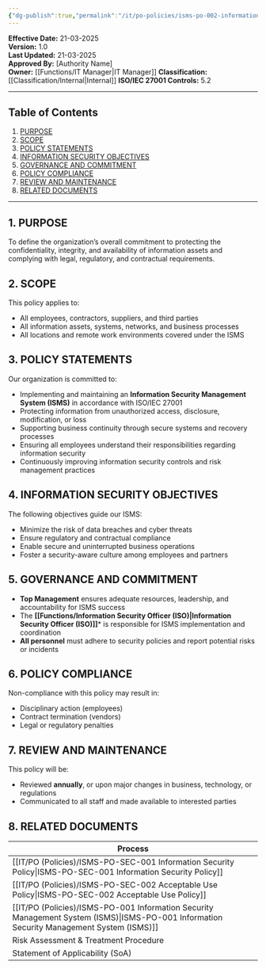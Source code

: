 ```yaml
---
{"dg-publish":true,"permalink":"/it/po-policies/isms-po-002-information-security-policy/","tags":["policy","information","security"]}
---
```


**Effective Date:** 21-03-2025  
**Version:** 1.0  
**Last Updated:** 21-03-2025  
**Approved By:** [Authority Name]  
**Owner:** [[Functions/IT Manager\|IT Manager]]
**Classification:** [[Classification/Internal\|Internal]]
**ISO/IEC 27001 Controls:** 5.2

---
## **Table of Contents**  
1. [PURPOSE](#purpose)  
2. [SCOPE](#scope)  
3. [POLICY STATEMENTS](#policy-statement)  
4. [INFORMATION SECURITY OBJECTIVES](#information-security-objectives)  
5. [GOVERNANCE AND COMMITMENT](#dmarc)  
6. [POLICY COMPLIANCE](#responsibilities)  
7. [REVIEW AND MAINTENANCE](#compliance)  
8. [RELATED DOCUMENTS](#registrations)  

---
## **1. PURPOSE**  
To define the organization’s overall commitment to protecting the confidentiality, integrity, and availability of information assets and complying with legal, regulatory, and contractual requirements.
## **2. SCOPE**
This policy applies to:
- All employees, contractors, suppliers, and third parties
- All information assets, systems, networks, and business processes
- All locations and remote work environments covered under the ISMS
## **3. POLICY STATEMENTS** 
 Our organization is committed to:
- Implementing and maintaining an **Information Security Management System (ISMS)** in accordance with ISO/IEC 27001
- Protecting information from unauthorized access, disclosure, modification, or loss
- Supporting business continuity through secure systems and recovery processes
- Ensuring all employees understand their responsibilities regarding information security
- Continuously improving information security controls and risk management practices
## **4. INFORMATION SECURITY OBJECTIVES**
The following objectives guide our ISMS:
- Minimize the risk of data breaches and cyber threats
- Ensure regulatory and contractual compliance
- Enable secure and uninterrupted business operations
- Foster a security-aware culture among employees and partners
## **5. GOVERNANCE AND COMMITMENT**
- **Top Management** ensures adequate resources, leadership, and accountability for ISMS success
- The **[[Functions/Information Security Officer (ISO)\|Information Security Officer (ISO)]]*** is responsible for ISMS implementation and coordination
- **All personnel** must adhere to security policies and report potential risks or incidents
## **6. POLICY COMPLIANCE**
Non-compliance with this policy may result in:
- Disciplinary action (employees)
- Contract termination (vendors)
- Legal or regulatory penalties
## **7. REVIEW AND MAINTENANCE**
This policy will be:
- Reviewed **annually**, or upon major changes in business, technology, or regulations
- Communicated to all staff and made available to interested parties
## **8. RELATED DOCUMENTS**

| Process                                                       |
| ------------------------------------------------------------- |
| [[IT/PO (Policies)/ISMS-PO-SEC-001 Information Security Policy\|ISMS-PO-SEC-001 Information Security Policy]]               |
| [[IT/PO (Policies)/ISMS-PO-SEC-002 Acceptable Use Policy\|ISMS-PO-SEC-002 Acceptable Use Policy]]                     |
| [[IT/PO (Policies)/ISMS-PO-001 Information Security Management System (ISMS)\|ISMS-PO-001 Information Security Management System (ISMS)]] |
| Risk Assessment & Treatment Procedure                         |
| Statement of Applicability (SoA)                              |








